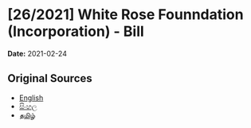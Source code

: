 # [26/2021] White  Rose Founndation (Incorporation) - Bill

**Date:** 2021-02-24

## Original Sources

- [English](https://documents.gov.lk/view/bills/2021/2/26-2021_E.pdf)
- [සිංහල](https://documents.gov.lk/view/bills/2021/2/26-2021_S.pdf)
- [தமிழ்](https://documents.gov.lk/view/bills/2021/2/26-2021_T.pdf)
